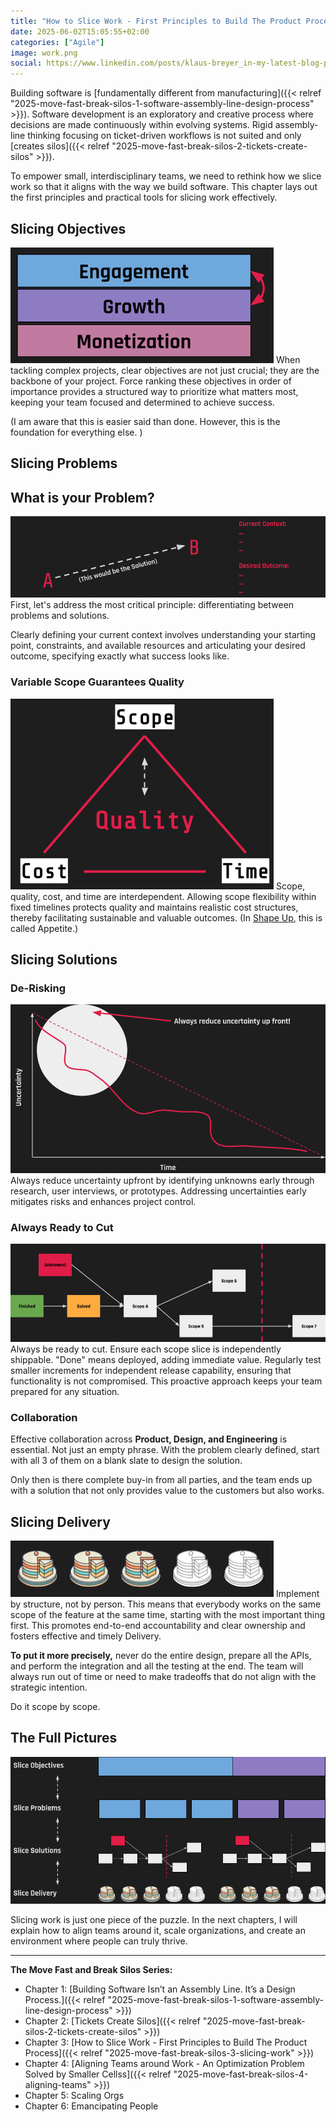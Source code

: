 ```yaml
---
title: "How to Slice Work - First Principles to Build The Product Process"
date: 2025-06-02T15:05:55+02:00
categories: ["Agile"]
image: work.png
social: https://www.linkedin.com/posts/klaus-breyer_in-my-latest-blog-post-i-share-how-to-slice-activity-7335657338063802368-WdnR?
---
```


Building software is [fundamentally different from manufacturing]({{< relref "2025-move-fast-break-silos-1-software-assembly-line-design-process" >}}). Software development is an exploratory and creative process where decisions are made continuously within evolving systems. Rigid assembly-line thinking focusing on ticket-driven workflows is not suited and only [creates silos]({{< relref "2025-move-fast-break-silos-2-tickets-create-silos" >}}).

To empower small, interdisciplinary teams, we need to rethink how we slice work so that it aligns with the way we build software. This chapter lays out the first principles and practical tools for slicing work effectively.

## Slicing Objectives

![objectives.png](objectives.png)
When tackling complex projects, clear objectives are not just crucial; they are the backbone of your project. Force ranking these objectives in order of importance provides a structured way to prioritize what matters most, keeping your team focused and determined to achieve success.

(I am aware that this is easier said than done. However, this is the foundation for everything else. )

## Slicing Problems

## What is your Problem?

![contextoutcome.png](contextoutcome.png)
First, let's address the most critical principle: differentiating between problems and solutions.

Clearly defining your current context involves understanding your starting point, constraints, and available resources and articulating your desired outcome, specifying exactly what success looks like.

### Variable Scope Guarantees Quality

![quality.png](quality.png)
Scope, quality, cost, and time are interdependent. Allowing scope flexibility within fixed timelines protects quality and maintains realistic cost structures, thereby facilitating sustainable and valuable outcomes. (In [Shape Up](https://basecamp.com/shapeup/1.2-chapter-03), this is called Appetite.)

## Slicing Solutions

### De-Risking

![uncertainty.png](uncertainty.png)
Always reduce uncertainty upfront by identifying unknowns early through research, user interviews, or prototypes. Addressing uncertainties early mitigates risks and enhances project control.

### Always Ready to Cut

![scopes.png](scopes.png)
Always be ready to cut. Ensure each scope slice is independently shippable. "Done" means deployed, adding immediate value. Regularly test smaller increments for independent release capability, ensuring that functionality is not compromised. This proactive approach keeps your team prepared for any situation.

### Collaboration

Effective collaboration across **Product, Design, and Engineering** is essential. Not just an empty phrase. With the problem clearly defined, start with all 3 of them on a blank slate to design the solution.

Only then is there complete buy-in from all parties, and the team ends up with a solution that not only provides value to the customers but also works.

## Slicing Delivery

![cake.png](cake.png)
Implement by structure, not by person. This means that everybody works on the same scope of the feature at the same time, starting with the most important thing first. This promotes end-to-end accountability and clear ownership and fosters effective and timely Delivery.

**To put it more precisely,** never do the entire design, prepare all the APIs, and perform the integration and all the testing at the end. The team will always run out of time or need to make tradeoffs that do not align with the strategic intention.

Do it scope by scope.

## The Full Pictures

![work.png](work.png)

Slicing work is just one piece of the puzzle. In the next chapters, I will explain how to align teams around it, scale organizations, and create an environment where people can truly thrive.

---

**The Move Fast and Break Silos Series:**

- Chapter 1: [Building Software Isn’t an Assembly Line. It’s a Design Process.]({{< relref "2025-move-fast-break-silos-1-software-assembly-line-design-process" >}})
- Chapter 2: [Tickets Create Silos]({{< relref "2025-move-fast-break-silos-2-tickets-create-silos" >}})
- Chapter 3: [How to Slice Work - First Principles to Build The Product Process]({{< relref "2025-move-fast-break-silos-3-slicing-work" >}})
- Chapter 4: [Aligning Teams around Work - An Optimization Problem Solved by Smaller Cellss]({{< relref "2025-move-fast-break-silos-4-aligning-teams" >}})
- Chapter 5: Scaling Orgs
- Chapter 6: Emancipating People
